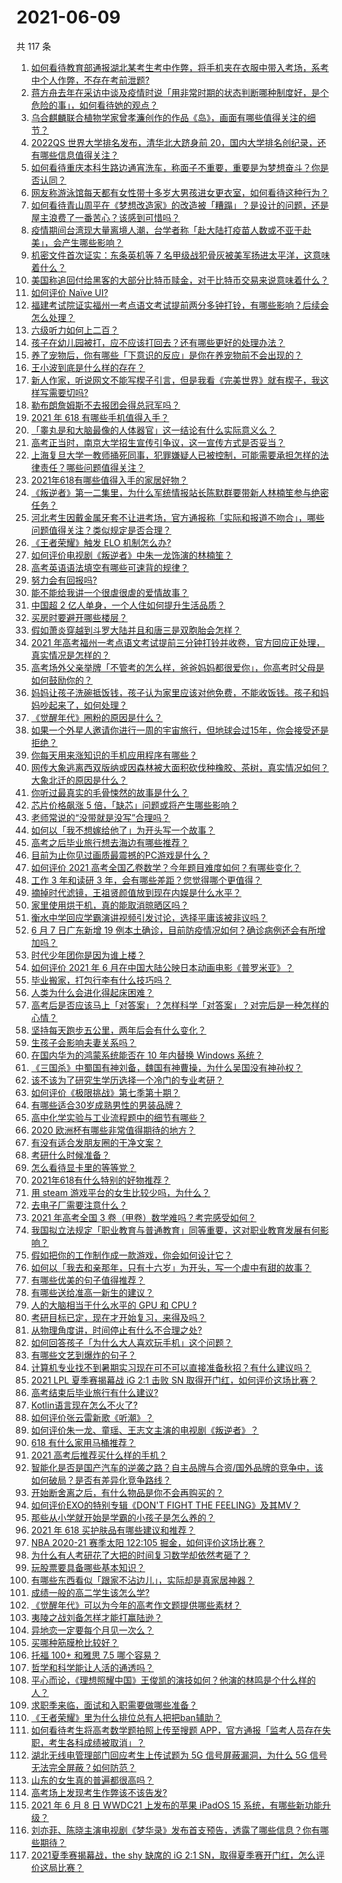 # 2021-06-09

共 117 条

<!-- BEGIN -->
<!-- 最后更新时间 Wed Jun 09 2021 12:24:23 GMT+0800 (China Standard Time) -->

1. [如何看待教育部通报湖北某考生考中作弊，将手机夹在衣服中带入考场，系考中个人作弊，不存在考前泄题?](https://www.zhihu.com/question/463998872)
2. [蒋方舟去年在采访中谈及疫情时说「用非常时期的状态判断哪种制度好，是个危险的事」，如何看待她的观点？](https://www.zhihu.com/question/463907909)
3. [乌合麒麟联合植物学家曾孝濂创作的作品《岛》，画面有哪些值得关注的细节？](https://www.zhihu.com/question/463946010)
4. [2022QS 世界大学排名发布，清华北大跻身前
   20，国内大学排名创纪录，还有哪些信息值得关注？](https://www.zhihu.com/question/463988313)
5. [如何看待重庆本科生路边通宵洗车，称面子不重要，重要是为梦想奋斗？你是否认同？](https://www.zhihu.com/question/463828183)
6. [网友称游泳馆每天都有女性带十多岁大男孩进女更衣室，如何看待这种行为？](https://www.zhihu.com/question/463887838)
7. [如何看待青山周平在《梦想改造家》的改造被「糟蹋」？是设计的问题，还是屋主浪费了一番苦心？该感到可惜吗？](https://www.zhihu.com/question/462730740)
8. [疫情期间台湾现大量离境人潮，台学者称「赴大陆打疫苗人数或不亚于赴美」，会产生哪些影响？](https://www.zhihu.com/question/463915254)
9. [机密文件首次证实：东条英机等 7
   名甲级战犯骨灰被美军扬进太平洋，这意味着什么？](https://www.zhihu.com/question/463707211)
10. [美国称追回付给黑客的大部分比特币赎金，对于比特币交易来说意味着什么？](https://www.zhihu.com/question/463845692)
11. [如何评价 Naïve UI?](https://www.zhihu.com/question/463736268)
12. [福建考试院证实福州一考点语文考试提前两分多钟打铃，有哪些影响？后续会怎么处理？](https://www.zhihu.com/question/463943012)
13. [六级听力如何上二百？](https://www.zhihu.com/question/361688103)
14. [孩子在幼儿园被打，应不应该打回去？还有哪些更好的处理办法？](https://www.zhihu.com/question/462300016)
15. [养了宠物后，你有哪些「下意识的反应」是你在养宠物前不会出现的？](https://www.zhihu.com/question/461963889)
16. [王小波到底是什么样的存在？](https://www.zhihu.com/question/27333174)
17. [新人作家，听说网文不能写楔子引言，但是我看《完美世界》就有楔子，我这样写需要切吗?](https://www.zhihu.com/question/463814502)
18. [勒布朗詹姆斯不去报团会得总冠军吗？](https://www.zhihu.com/question/454555704)
19. [2021 年 618 有哪些手机值得入手？](https://www.zhihu.com/question/457255298)
20. [「睾丸是和大脑最像的人体器官」这一结论有什么实际意义么？](https://www.zhihu.com/question/463156456)
21. [高考正当时，南京大学招生宣传引争议，这一宣传方式是否妥当？](https://www.zhihu.com/question/463702038)
22. [上海复旦大学一教师捅死同事，犯罪嫌疑人已被控制，可能需要承担怎样的法律责任？哪些问题值得关注？](https://www.zhihu.com/question/463773359)
23. [2021年618有哪些值得入手的家居好物？](https://www.zhihu.com/question/460447642)
24. [《叛逆者》第一二集里，为什么军统情报站长陈默群要带新人林楠笙参与绝密任务？](https://www.zhihu.com/question/463747393)
25. [河北考生因戴金属牙套不让进考场，官方通报称「实际和报道不吻合」，哪些问题值得关注？类似规定是否合理？](https://www.zhihu.com/question/463806366)
26. [《王者荣耀》触发 ELO 机制怎么办?](https://www.zhihu.com/question/341453743)
27. [如何评价电视剧《叛逆者》中朱一龙饰演的林楠笙？](https://www.zhihu.com/question/463814765)
28. [高考英语语法填空有哪些可速背的规律？](https://www.zhihu.com/question/20972652)
29. [努力会有回报吗?](https://www.zhihu.com/question/463349335)
30. [能不能给我讲一个很虐很虐的爱情故事？](https://www.zhihu.com/question/361817732)
31. [中国超 2 亿人单身，一个人住如何提升生活品质？](https://www.zhihu.com/question/455461691)
32. [买房时要避开哪些楼层？](https://www.zhihu.com/question/447920355)
33. [假如萧炎穿越到斗罗大陆并且和唐三是双胞胎会怎样？](https://www.zhihu.com/question/462157366)
34. [2021
    年高考福州一考点语文考试提前三分钟打铃并收卷，官方回应正处理，真实情况是怎样的？](https://www.zhihu.com/question/463603842)
35. [高考场外父亲举牌「不管考的怎么样，爸爸妈妈都很爱你」，你高考时父母是如何鼓励你的？](https://www.zhihu.com/question/463920865)
36. [妈妈让孩子洗碗抵饭钱，孩子认为家里应该对他免费，不能收饭钱。孩子和妈妈吵起来了，如何处理？](https://www.zhihu.com/question/463356821)
37. [《觉醒年代》圈粉的原因是什么？](https://www.zhihu.com/question/460648920)
38. [如果一个外星人邀请你进行一周的宇宙旅行，但地球会过15年，你会接受还是拒绝？](https://www.zhihu.com/question/463336626)
39. [你每天用来涨知识的手机应用程序有哪些？](https://www.zhihu.com/question/22043338)
40. [网传大象逃离西双版纳或因森林被大面积砍伐种橡胶、茶树，真实情况如何？大象北迁的原因是什么？](https://www.zhihu.com/question/463575906)
41. [你听过最真实的毛骨悚然的故事是什么？](https://www.zhihu.com/question/458168131)
42. [芯片价格飙涨 5 倍，「缺芯」问题或将产生哪些影响？](https://www.zhihu.com/question/463574415)
43. [老师常说的“没带就是没写”合理吗？](https://www.zhihu.com/question/457033055)
44. [如何以「我不想嫁给他了」为开头写一个故事？](https://www.zhihu.com/question/450473110)
45. [高考之后毕业旅行想去海边有哪些推荐？](https://www.zhihu.com/question/459020761)
46. [目前为止你见过画质最震撼的PC游戏是什么？](https://www.zhihu.com/question/334549140)
47. [如何评价 2021
    高考全国乙卷数学？今年题目难度如何？有哪些变化？](https://www.zhihu.com/question/463681824)
48. [工作 3 年和读研 3 年，会有哪些差距？您觉得哪个更值得？](https://www.zhihu.com/question/463621272)
49. [摘掉时代滤镜，王祖贤颜值放到现在内娱是什么水平？](https://www.zhihu.com/question/460820502)
50. [家里使用烘干机，真的能取消晾晒区吗？](https://www.zhihu.com/question/450607143)
51. [衡水中学回应学霸演讲视频引发讨论，选择平庸该被非议吗？](https://www.zhihu.com/question/462967509)
52. [6 月 7 日广东新增 19
    例本土确诊，目前防疫情况如何？确诊病例还会有所增加吗？](https://www.zhihu.com/question/463806780)
53. [时代少年团你是因为谁上楼？](https://www.zhihu.com/question/463419353)
54. [如何评价 2021 年 6
    月在中国大陆公映日本动画电影《普罗米亚》？](https://www.zhihu.com/question/462217273)
55. [毕业搬家，打包行李有什么技巧吗？](https://www.zhihu.com/question/462408502)
56. [人类为什么会进化得起床困难？](https://www.zhihu.com/question/463105583)
57. [高考后是否应该马上「对答案」？怎样科学「对答案」？对完后是一种怎样的心情？](https://www.zhihu.com/question/463614773)
58. [坚持每天跑步五公里，两年后会有什么变化？](https://www.zhihu.com/question/418315082)
59. [生孩子会影响夫妻关系吗？](https://www.zhihu.com/question/369792300)
60. [在国内华为的鸿蒙系统能否在 10 年内替换 Windows
    系统？](https://www.zhihu.com/question/462366986)
61. [《三国杀》中蜀国有神刘备，魏国有神曹操，为什么吴国没有神孙权？](https://www.zhihu.com/question/463422109)
62. [该不该为了研究生学历选择一个冷门的专业考研？](https://www.zhihu.com/question/458850143)
63. [如何评价《极限挑战》第七季第十期？](https://www.zhihu.com/question/463503577)
64. [有哪些适合30岁成熟男性的男装品牌？](https://www.zhihu.com/question/265777777)
65. [高中化学实验与工业流程题中的细节有哪些？](https://www.zhihu.com/question/383773565)
66. [2020 欧洲杯有哪些非常值得期待的地方？](https://www.zhihu.com/question/463813116)
67. [有没有适合发朋友圈的干净文案？](https://www.zhihu.com/question/427302918)
68. [考研什么时候准备？](https://www.zhihu.com/question/46869085)
69. [怎么看待显卡里的等等党？](https://www.zhihu.com/question/448323212)
70. [2021年618有什么特别的好物推荐？](https://www.zhihu.com/question/461478895)
71. [用 steam 游戏平台的女生比较少吗，为什么？](https://www.zhihu.com/question/451787400)
72. [去电子厂需要注意什么？](https://www.zhihu.com/question/455726048)
73. [2021 年高考全国 3 卷（甲卷）数学难吗？考完感受如何？](https://www.zhihu.com/question/463705913)
74. [我国拟立法规定「职业教育与普通教育」同等重要，这对职业教育发展有何影响？](https://www.zhihu.com/question/463692657)
75. [假如把你的工作制作成一款游戏，你会如何设计它？](https://www.zhihu.com/question/462775862)
76. [如何以「我去和亲那年，只有十六岁」为开头，写一个虐中有甜的故事？](https://www.zhihu.com/question/437988845)
77. [有哪些优美的句子值得推荐？](https://www.zhihu.com/question/459600599)
78. [有哪些送给准高一新生的建议？](https://www.zhihu.com/question/49779691)
79. [人的大脑相当于什么水平的 GPU 和 CPU ?](https://www.zhihu.com/question/404006982)
80. [考研目标已定，现在才开始复习，来得及吗？](https://www.zhihu.com/question/463136813)
81. [从物理角度讲，时间停止有什么不合理之处?](https://www.zhihu.com/question/463532554)
82. [如何回答孩子「为什么大人喜欢玩手机」这个问题？](https://www.zhihu.com/question/447361406)
83. [有哪些文艺到爆炸的句子？](https://www.zhihu.com/question/308829198)
84. [计算机专业找不到暑期实习现在可不可以直接准备秋招？有什么建议吗？](https://www.zhihu.com/question/459194394)
85. [2021 LPL 夏季赛揭幕战 iG 2:1 击败 SN
    取得开门红，如何评价这场比赛？](https://www.zhihu.com/question/463732484)
86. [高考结束后毕业旅行有什么建议?](https://www.zhihu.com/question/459962607)
87. [Kotlin语言现在怎么不火了?](https://www.zhihu.com/question/461471019)
88. [如何评价张云雷新歌《听潮》？](https://www.zhihu.com/question/463789122)
89. [如何评价朱一龙、童瑶、王志文主演的电视剧《叛逆者》？](https://www.zhihu.com/question/388601614)
90. [618 有什么家用马桶推荐？](https://www.zhihu.com/question/280899557)
91. [2021 高考后推荐买什么样的手机？](https://www.zhihu.com/question/460386683)
92. [智能化是否是国产汽车的逆袭之路？自主品牌与合资/国外品牌的竞争中，该如何破局？是否有差异化竞争路线？](https://www.zhihu.com/question/436854466)
93. [开始断舍离之后，有什么物品是你不会再购买的？](https://www.zhihu.com/question/457895008)
94. [如何评价EXO的特别专辑《DON'T FIGHT THE
    FEELING》及其MV？](https://www.zhihu.com/question/458831246)
95. [那些从小学就开始是学霸的小孩子是怎么养的？](https://www.zhihu.com/question/427567462)
96. [2021 年 618 买护肤品有哪些建议和推荐？](https://www.zhihu.com/question/397144646)
97. [NBA 2020-21 赛季太阳 122:105
    掘金，如何评价这场比赛？](https://www.zhihu.com/question/463814681)
98. [为什么有人考研花了大把的时间复习数学却依然考砸了？](https://www.zhihu.com/question/390760713)
99. [玩股票要具备哪些基本知识？](https://www.zhihu.com/question/19807409)
100. [有哪些东西看似「跟家不沾边儿」，实际却是真家居神器？](https://www.zhihu.com/question/454606011)
101. [成绩一般的高二学生该怎么学?](https://www.zhihu.com/question/463170914)
102. [《觉醒年代》可以为今年的高考作文题提供哪些素材？](https://www.zhihu.com/question/463608592)
103. [夷陵之战刘备怎样才能打赢陆逊？](https://www.zhihu.com/question/463713654)
104. [异地恋一定要每个月见一次么？](https://www.zhihu.com/question/459310231)
105. [买哪种筋膜枪比较好？](https://www.zhihu.com/question/376327980)
106. [托福 100+ 和雅思 7.5 哪个容易？](https://www.zhihu.com/question/26489793)
107. [哲学和科学能让人活的通透吗？](https://www.zhihu.com/question/463258300)
108. [平心而论，《理想照耀中国》王俊凯的演技如何？他演的林鸣是个什么样的人？](https://www.zhihu.com/question/463762791)
109. [求职季来临，面试和入职需要做哪些准备？](https://www.zhihu.com/question/462924309)
110. [《王者荣耀》里为什么排位总有人把把ban辅助？](https://www.zhihu.com/question/461168119)
111. [如何看待考生将高考数学题拍照上传至搜题
     APP，官方通报「监考人员存在失职，考生各科成绩被取消」？](https://www.zhihu.com/question/463826989)
112. [湖北无线电管理部门回应考生上传试题为 5G 信号屏蔽漏洞，为什么 5G
     信号无法完全屏蔽？如何防范？](https://www.zhihu.com/question/463853973)
113. [山东的女生真的普遍都很高吗？](https://www.zhihu.com/question/389402145)
114. [高考场上发现考生作弊该不该告发?](https://www.zhihu.com/question/463567379)
115. [2021 年 6 月 8 日 WWDC21 上发布的苹果 iPadOS 15
     系统，有哪些新功能升级？](https://www.zhihu.com/question/463792155)
116. [刘亦菲、陈晓主演电视剧《梦华录》发布首支预告，透露了哪些信息？你有哪些期待？](https://www.zhihu.com/question/463707226)
117. [2021夏季赛揭幕战，the shy 缺席的 iG 2:1
     SN，取得夏季赛开门红，怎么评价这局比赛？](https://www.zhihu.com/question/463714199)

<!-- END -->
